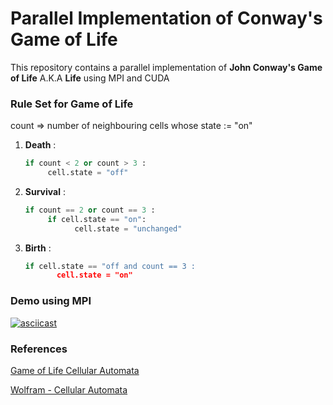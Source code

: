 # Parallel Implementation of Conway's Game of Life #

This repository contains a parallel implementation of __John Conway's Game of Life__ A.K.A __Life__ using MPI and CUDA

### Rule Set for Game of Life ###

 count => number of neighbouring cells whose state := "on"

1. **Death** :<br />
   ```python
   if count < 2 or count > 3 :
        cell.state = "off"
   ```


2. **Survival** :<br />
   ```python
   if count == 2 or count == 3 :
        if cell.state == "on":
              cell.state = "unchanged"
   ```


3. **Birth** : <br/>
   ```python
   if cell.state == "off and count == 3 :
          cell.state = "on"
   ```
   
### Demo using MPI 

[![asciicast](https://asciinema.org/a/ef25azn67jsqnh9w9y16g99hb.png)](https://asciinema.org/a/ef25azn67jsqnh9w9y16g99hb)







### References ###

[Game of Life Cellular Automata](http://download.springer.com/static/pdf/50/bok%253A978-1-84996-217-9.pdf?originUrl=http%3A%2F%2Flink.springer.com%2Fbook%2F10.1007%2F978-1-84996-217-9&token2=exp=1488644798~acl=%2Fstatic%2Fpdf%2F50%2Fbok%25253A978-1-84996-217-9.pdf%3ForiginUrl%3Dhttp%253A%252F%252Flink.springer.com%252Fbook%252F10.1007%252F978-1-84996-217-9*~hmac=606357a51ed8501f8404d07a3f5b9854e73f84959d3967c72fbf4a6eca086a11)

[Wolfram - Cellular Automata](http://mathworld.wolfram.com/GameofLife.html)
